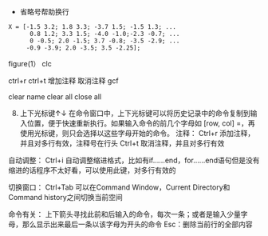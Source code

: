 
- 省略号帮助换行
```
X = [-1.5 3.2; 1.8 3.3; -3.7 1.5; -1.5 1.3; ...
      0.8 1.2; 3.3 1.5; -4.0 -1.0;-2.3 -0.7; ...
      0 -0.5; 2.0 -1.5; 3.7 -0.8; -3.5 -2.9; ...
     -0.9 -3.9; 2.0 -3.5; 3.5 -2.25];
```

figure(1）
clc

ctrl+r  ctrl+t  增加注释 取消注释
gcf

clear name
clear all
close all 


8. 上下光标键↑↓
在命令窗口中，上下光标键可以将历史记录中的命令复制到输入位置，便于快速重新执行。如果输入命令的前几个字母如 [row, col] =，再使用光标键，则只会选择以这些字母开始的命令。
注释：
Ctrl+r 添加注释，并且对多行有效，注释号在行头
Ctrl+t 取消注释，并且对多行有效

自动调整：
Ctrl+i 自动调整缩进格式，比如有if……end，for……end语句但是没有缩进的话程序不太好看，可以使用此键，对多行有效的

切换窗口：
Ctrl+Tab 可以在Command Window，Current Directory和Command history之间切换当前空间

命令有关：
上下箭头寻找此前和后输入的命令，每次一条；或者是输入少量字母，那么显示出来最后一条以该字母为开头的命令
Esc：删除当前行的全部内容

